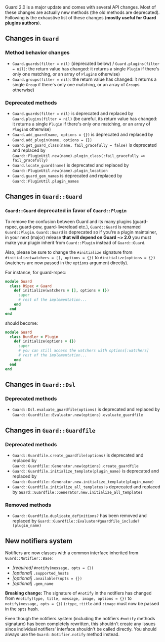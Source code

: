 Guard 2.0 is a major update and comes with several API changes. Most of these changes are actually new methods (the old methods are deprecated). Following is the exhaustive list of these changes (**mostly useful for Guard plugins authors**).

## Changes in `Guard`

### Method behavior changes

* `Guard.guards(filter = nil)` (deprecated below) / `Guard.plugins(filter = nil)`: the return value has changed: it returns a single `Plugin` if there's only one matching, or an array of `Plugin`s otherwise)
* `Guard.groups(filter = nil)`: the return value has changed: it returns a single `Group` if there's only one matching, or an array of `Group`s otherwise)

### Deprecated methods

* `Guard.guards(filter = nil)` is deprecated and replaced by `Guard.plugins(filter = nil)` (be careful, its return value has changed: it returns a single `Plugin` if there's only one matching, or an array of `Plugin`s otherwise)
* `Guard.add_guard(name, options = {})` is deprecated and replaced by `Guard.add_plugin(name, options = {})`
* `Guard.get_guard_class(name, fail_gracefully = false)` is deprecated and replaced by `Guard::PluginUtil.new(name).plugin_class(:fail_gracefully =>
      fail_gracefully)`
* `Guard.locate_guard(name)` is deprecated and replaced by `Guard::PluginUtil.new(name).plugin_location`
* `Guard.guard_gem_names` is deprecated and replaced by `Guard::PluginUtil.plugin_names`

## Changes in `Guard::Guard`

### `Guard::Guard` deprecated in favor of `Guard::Plugin`

To remove the confusion between Guard and its many plugins (guard-rspec, guard-pow, guard-livereload etc.), `Guard::Guard` is renamed `Guard::Plugin`. `Guard::Guard` is deprecated so if you're a plugin maintainer, in your next (major) release **that will depend on Guard ~> 2.0** you must make your plugin inherit from `Guard::Plugin` instead of `Guard::Guard`.

Also, please be sure to change the `#initialize` signature from `#initialize(watchers = [], options = {})` to `#initialize(options = {})` (watchers are now passed in the `options` argument directly).

For instance, for guard-rspec:
```ruby
module Guard
  class RSpec < Guard
    def initialize(watchers = [], options = {})
      super
      # rest of the implementation...
    end
  end
end
```

should become:

```ruby
module Guard
  class Bundler < Plugin
    def initialize(options = {})
      super
      # you can still access the watchers with options[:watchers]
      # rest of the implementation...
    end
  end
end
```

## Changes in `Guard::Dsl`

### Deprecated methods

* `Guard::Dsl.evaluate_guardfile(options)` is deprecated and replaced by `Guard::Guardfile::Evaluator.new(options).evaluate_guardfile`

## Changes in `Guard::Guardfile`

### Deprecated methods

* `Guard::Guardfile.create_guardfile(options)` is deprecated and replaced by `Guard::Guardfile::Generator.new(options).create_guardfile`
* `Guard::Guardfile.initialize_template(plugin_name)` is deprecated and replaced by `Guard::Guardfile::Generator.new.initialize_template(plugin_name)`
* `Guard::Guardfile.initialize_all_templates` is deprecated and replaced by `Guard::Guardfile::Generator.new.initialize_all_templates`

### Removed methods

* `Guard::Guardfile.duplicate_definitions?` has been removed and replaced by `Guard::Guardfile::Evaluator#guardfile_include?(plugin_name)`

## New notifiers system

Notifiers are now classes with a common interface inherited from `Guard::Notifier::Base`:

* _[required]_ `#notify(message, opts = {})`
* _[optional]_ `.supported_hosts`
* _[optional]_ `.available?(opts = {})`
* _[optional]_ `.gem_name`

**Breaking change:** The signature of `#notify` in the notifiers has changed from `#notify(type, title, message, image, options = {})` to `notify(message, opts = {})` (`:type`, `:title` and `:image` must now be passed in the `opts` hash.

Even though the notifiers system (including the notifiers `#notify` methods signature) has been completely rewritten, this shouldn't create any issues since individual notifiers' interface shouldn't be called directly. You should always use the `Guard::Notifier.notify` method instead.